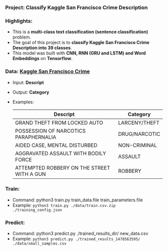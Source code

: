 ### Project: Classify Kaggle San Francisco Crime Description

### Highlights:
  - This is a **multi-class text classification (sentence classification)** problem.
  - The goal of this project is to **classify Kaggle San Francisco Crime Description into 39 classes**.
  - This model was built with **CNN, RNN (GRU and LSTM) and Word Embeddings** on **Tensorflow**.

### Data: [Kaggle San Francisco Crime](https://www.kaggle.com/c/sf-crime/data)
  - Input: **Descript**
  - Output: **Category**
  - Examples:

    Descript   | Category
    -----------|-----------
    GRAND THEFT FROM LOCKED AUTO|LARCENY/THEFT
    POSSESSION OF NARCOTICS PARAPHERNALIA|DRUG/NARCOTIC
    AIDED CASE, MENTAL DISTURBED|NON-CRIMINAL
    AGGRAVATED ASSAULT WITH BODILY FORCE|ASSAULT
    ATTEMPTED ROBBERY ON THE STREET WITH A GUN|ROBBERY
    
### Train:
  - Command: python3 train.py train_data.file train_parameters.file
  - Example: ```python3 train.py ./data/train.csv.zip ./training_config.json```

### Predict:
  - Command: python3 predict.py ./trained_results_dir/ new_data.csv
  - Example: ```python3 predict.py ./trained_results_1478563595/ ./data/small_samples.csv```
